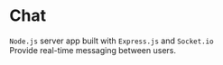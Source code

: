 # Chat

<code>Node.js</code> server app built with <code>Express.js</code> and <code>Socket.io</code>  
Provide real-time messaging between users.
